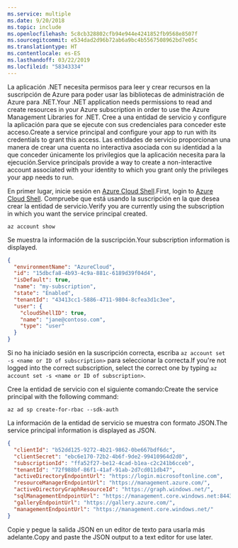 ```yaml
---
ms.service: multiple
ms.date: 9/20/2018
ms.topic: include
ms.openlocfilehash: 5c8cb328802cfb94e944e4241852fb9568e8507f
ms.sourcegitcommit: e534dad2d96b72ab6a9bc4b5567508962bd7e05c
ms.translationtype: HT
ms.contentlocale: es-ES
ms.lasthandoff: 03/22/2019
ms.locfileid: "58343334"
---
```

<span data-ttu-id="68794-101">La aplicación .NET necesita permisos para leer y crear recursos en la suscripción de Azure para poder usar las bibliotecas de administración de Azure para .NET.</span><span class="sxs-lookup"><span data-stu-id="68794-101">Your .NET application needs permissions to read and create resources in your Azure subscription in order to use the Azure Management Libraries for .NET.</span></span> <span data-ttu-id="68794-102">Cree a una entidad de servicio y configure la aplicación para que se ejecute con sus credenciales para conceder este acceso.</span><span class="sxs-lookup"><span data-stu-id="68794-102">Create a service principal and configure your app to run with its credentials to grant this access.</span></span> <span data-ttu-id="68794-103">Las entidades de servicio proporcionan una manera de crear una cuenta no interactiva asociada con su identidad a la que conceder únicamente los privilegios que la aplicación necesita para la ejecución.</span><span class="sxs-lookup"><span data-stu-id="68794-103">Service principals provide a way to create a non-interactive account associated with your identity to which you grant only the privileges your app needs to run.</span></span>

<span data-ttu-id="68794-104">En primer lugar, inicie sesión en [Azure Cloud Shell](https://shell.azure.com/bash).</span><span class="sxs-lookup"><span data-stu-id="68794-104">First, login to [Azure Cloud Shell](https://shell.azure.com/bash).</span></span> <span data-ttu-id="68794-105">Compruebe que está usando la suscripción en la que desea crear la entidad de servicio.</span><span class="sxs-lookup"><span data-stu-id="68794-105">Verify you are currently using the subscription in which you want the service principal created.</span></span> 

```azurecli-interactive
az account show
```

<span data-ttu-id="68794-106">Se muestra la información de la suscripción.</span><span class="sxs-lookup"><span data-stu-id="68794-106">Your subscription information is displayed.</span></span>

```json
{
  "environmentName": "AzureCloud",
  "id": "15dbcfa8-4b93-4c9a-881c-6189d39f04d4",
  "isDefault": true,
  "name": "my-subscription",
  "state": "Enabled",
  "tenantId": "43413cc1-5886-4711-9804-8cfea3d1c3ee",
  "user": {
    "cloudShellID": true,
    "name": "jane@contoso.com",
    "type": "user"
  }
}
```

<span data-ttu-id="68794-107">Si no ha iniciado sesión en la suscripción correcta, escriba `az account set -s <name or ID of subscription>` para seleccionar la correcta.</span><span class="sxs-lookup"><span data-stu-id="68794-107">If you're not logged into the correct subscription, select the correct one by typing `az account set -s <name or ID of subscription>`.</span></span>

<span data-ttu-id="68794-108">Cree la entidad de servicio con el siguiente comando:</span><span class="sxs-lookup"><span data-stu-id="68794-108">Create the service principal with the following command:</span></span>

```azurecli-interactive
az ad sp create-for-rbac --sdk-auth
```

<span data-ttu-id="68794-109">La información de la entidad de servicio se muestra con formato JSON.</span><span class="sxs-lookup"><span data-stu-id="68794-109">The service principal information is displayed as JSON.</span></span>

```json
{
  "clientId": "b52dd125-9272-4b21-9862-0be667bdf6dc",
  "clientSecret": "ebc6e170-72b2-4b6f-9de2-99410964d2d0",
  "subscriptionId": "ffa52f27-be12-4cad-b1ea-c2c241b6cceb",
  "tenantId": "72f988bf-86f1-41af-91ab-2d7cd011db47",
  "activeDirectoryEndpointUrl": "https://login.microsoftonline.com",
  "resourceManagerEndpointUrl": "https://management.azure.com/",
  "activeDirectoryGraphResourceId": "https://graph.windows.net/",
  "sqlManagementEndpointUrl": "https://management.core.windows.net:8443/",
  "galleryEndpointUrl": "https://gallery.azure.com/",
  "managementEndpointUrl": "https://management.core.windows.net/"
}
```

<span data-ttu-id="68794-110">Copie y pegue la salida JSON en un editor de texto para usarla más adelante.</span><span class="sxs-lookup"><span data-stu-id="68794-110">Copy and paste the JSON output to a text editor for use later.</span></span>
